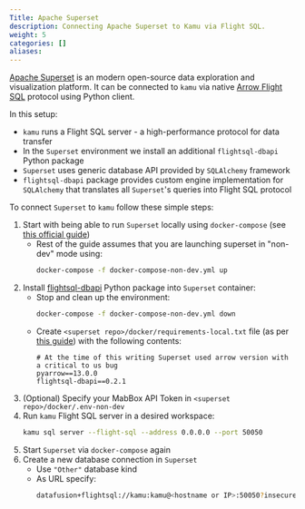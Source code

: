 ```yaml
---
Title: Apache Superset
description: Connecting Apache Superset to Kamu via Flight SQL.
weight: 5
categories: []
aliases:
---
```


[Apache Superset](https://superset.apache.org/) is an modern open-source data exploration and visualization platform. It can be connected to `kamu` via native [Arrow Flight SQL](https://arrow.apache.org/docs/format/FlightSql.html) protocol using Python client.

In this setup:
- `kamu` runs a Flight SQL server - a high-performance protocol for data transfer
- In the `Superset` environment we install an additional `flightsql-dbapi` Python package
- `Superset` uses generic database API provided by `SQLAlchemy` framework
- `flightsql-dbapi` package provides custom engine implementation for `SQLAlchemy` that translates all `Superset`'s queries into Flight SQL protocol

To connect `Superset` to `kamu` follow these simple steps:
1. Start with being able to run `Superset` locally using `docker-compose` (see [this official guide](https://superset.apache.org/docs/installation/installing-superset-using-docker-compose/))
   - Rest of the guide assumes that you are launching superset in "non-dev" mode using:
     ```bash
     docker-compose -f docker-compose-non-dev.yml up
     ```
2. Install [flightsql-dbapi](https://github.com/influxdata/flightsql-dbapi) Python package into `Superset` container:
   - Stop and clean up the environment:
     ```bash
     docker-compose -f docker-compose-non-dev.yml down
     ```
   - Create `<superset repo>/docker/requirements-local.txt` file (as per [this guide](https://superset.apache.org/docs/databases/docker-add-drivers/)) with the following contents:
     ```
     # At the time of this writing Superset used arrow version with a critical to us bug
     pyarrow==13.0.0
     flightsql-dbapi==0.2.1
     ```
3. (Optional) Specify your MabBox API Token in `<superset repo>/docker/.env-non-dev`
4. Run `kamu` Flight SQL server in a desired workspace:
   ```bash
   kamu sql server --flight-sql --address 0.0.0.0 --port 50050
   ```
5. Start `Superset` via `docker-compose` again
6. Create a new database connection in `Superset`
   - Use `"Other"` database kind
   - As URL specify:
     ```bash
     datafusion+flightsql://kamu:kamu@<hostname or IP>:50050?insecure=True
     ```
